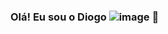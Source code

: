 ### Olá! Eu sou o Diogo  ![image](https://user-images.githubusercontent.com/51659633/221323663-f551f070-e902-4e08-b88e-22ec6671aa68.png) 👋

